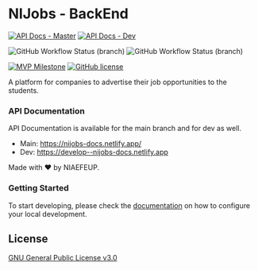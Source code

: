 # NIJobs - BackEnd

[![API Docs - Master](https://img.shields.io/badge/Docs-main-blue?style=for-the-badge)](https://nijobs-docs.netlify.app/)
[![API Docs - Dev](https://img.shields.io/badge/Docs-dev-blueviolet?style=for-the-badge)](https://nijobs-docs-develop.netlify.app)


![GitHub Workflow Status (branch)](https://img.shields.io/github/workflow/status/NIAEFEUP/nijobs-be/CI/master?label=BUILD%20-%20Master&style=for-the-badge)
![GitHub Workflow Status (branch)](https://img.shields.io/github/workflow/status/NIAEFEUP/nijobs-be/CI/develop?label=BUILD%20-%20Develop&style=for-the-badge)

[![MVP Milestone](https://img.shields.io/github/milestones/progress-percent/NIAEFEUP/nijobs-be/2?style=for-the-badge)](https://github.com/NIAEFEUP/nijobs-be/milestone/2)
[![GitHub license](https://img.shields.io/github/license/NIAEFEUP/nijobs-be.svg?style=for-the-badge)](https://github.com/NIAEFEUP/nijobs-be/blob/master/LICENSE)

A platform for companies to advertise their job opportunities to the students.

### API Documentation

API Documentation is available for the main branch and for dev as well.

* Main: https://nijobs-docs.netlify.app/
* Dev: https://develop--nijobs-docs.netlify.app

Made with ❤️ by NIAEFEUP.

### Getting Started

To start developing, please check the [documentation](https://nijobs-docs.netlify.app/intro/getting-started) on how to configure your local development.

## License
[GNU General Public License v3.0](https://choosealicense.com/licenses/gpl-3.0/)
